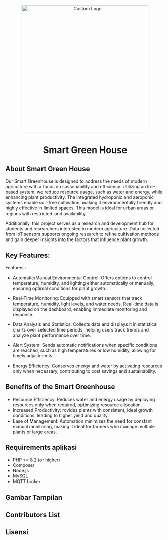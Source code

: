 <p align="center">
    <a href="sgh-uninus/public/image/logo.png" target="_blank">
        <img src="sgh-uninus/public/image/logo.png" width="400" alt="Custom Logo">
    </a>
</p>
<h1 align="center">Smart Green House</h1>

## About Smart Green House

Our Smart Greenhouse is designed to address the needs of modern agriculture with a focus on sustainability and efficiency. Utilizing an IoT-based system, we reduce resource usage, such as water and energy, while enhancing plant productivity. The integrated hydroponic and aeroponic systems enable soil-free cultivation, making it environmentally friendly and highly effective in limited spaces. This model is ideal for urban areas or regions with restricted land availability.

Additionally, this project serves as a research and development hub for students and researchers interested in modern agriculture. Data collected from IoT sensors supports ongoing research to refine cultivation methods and gain deeper insights into the factors that influence plant growth.

## Key Features:
Features :
- Automatic/Manual Environmental Control:
  Offers options to control temperature, humidity, and lighting either automatically or manually, ensuring optimal conditions for plant growth.

- Real-Time Monitoring:
  Equipped with smart sensors that track temperature, humidity, light levels, and water needs. Real-time data is displayed on the dashboard, enabling immediate monitoring and response.

- Data Analysis and Statistics:
  Collects data and displays it in statistical charts over selected time periods, helping users track trends and analyze plant performance over time.

- Alert System:
  Sends automatic notifications when specific conditions are reached, such as high temperatures or low humidity, allowing for timely adjustments.

- Energy Efficiency:
  Conserves energy and water by activating resources only when necessary, contributing to cost savings and sustainability.

## Benefits of the Smart Greenhouse

- Resource Efficiency:
  Reduces water and energy usage by deploying resources only when required, optimizing resource allocation.
- Increased Productivity:
  rovides plants with consistent, ideal growth conditions, leading to higher yield and quality.
- Ease of Management:
  Automation minimizes the need for constant manual monitoring, making it ideal for farmers who manage multiple plants or large areas.

## Requirements aplikasi

- PHP >= 8.2 (or higher)
- Composer
- Node.js
- MySQL
- MQTT broker

## Gambar Tampilan

## Contributors List


## Lisensi

